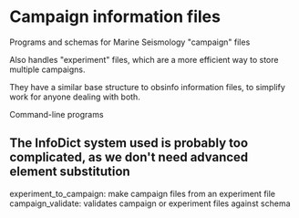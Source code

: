 Campaign information files
==========================

Programs and schemas for Marine Seismology "campaign" files

Also handles "experiment" files, which are a more efficient way to store
multiple campaigns.

They have a similar base structure to obsinfo information files, to simplify work for
anyone dealing with both.

Command-line programs

The InfoDict system used is probably too complicated, as we don't need advanced
element substitution
----------------------

experiment_to_campaign: make campaign files from an experiment file
campaign_validate: validates campaign or experiment files against schema
